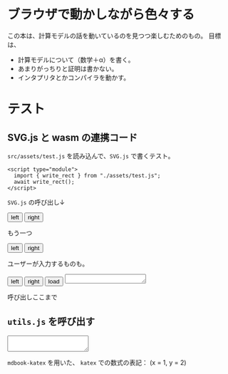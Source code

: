 # ブラウザで動かしながら色々する

この本は、計算モデルの話を動いているのを見つつ楽しむためのもの。
目標は、

- 計算モデルについて（数学＋α）を書く。
- あまりがっちりと証明は書かない。
- インタプリタとかコンパイラを動かす。

# テスト

## SVG.js と wasm の連携コード
`src/assets/test.js` を読み込んで、`SVG.js` で書くテスト。
```
<script type="module">
  import { write_rect } from "./assets/test.js";
  await write_rect();
</script>
```

<script type="module">
  import { load } from "./assets/generated/test_global_tape/test_global_tape_glue.js";
  await load();
  document.dispatchEvent(new Event("wasm-ready"));
</script>

`SVG.js` の呼び出し↓
<div id="svg_test1">
<button id="left1"> left </button>
<button id="right1"> right </button>

<script type="module">
  import { ready, tape_init } from "./assets/generated/test_global_tape/test_global_tape_glue.js";
  await ready;
  let tape_reload = tape_init("svg_test1", "left1", "right1");
  tape_reload("1,2,3 | 4 | 5,6,7");
</script>
</div>

もう一つ

<div id="svg_test2">
<button id="left2"> left </button>
<button id="right2"> right </button>

<script type="module">
  import { ready, tape_init } from "./assets/generated/test_global_tape/test_global_tape_glue.js";
  await ready;
  let tape_reload = tape_init("svg_test2", "left2", "right2");

  const res = await fetch("./assets/component/test_global_tape/tape.txt");
  const text = await res.text();
  tape_reload(text);
</script>
</div>

ユーザーが入力するものも。

<div id="svg_test3">
<button id="left3"> left </button>
<button id="right3"> right </button>
<button id="load"> load </button>
<textarea id="user_defined" rows="1"></textarea>

<script type="module">
  import { ready, tape_init } from "./assets/generated/test_global_tape/test_global_tape_glue.js";
  await ready;
  let tape_reload = tape_init("svg_test3", "left3", "right3");
  
  document.getElementById("load").addEventListener("click", () => {
      const tape_str = document.getElementById("user_defined").value.trim();
      tape_reload(tape_str);
    });
</script>
</div>

呼び出しここまで

## `utils.js` を呼び出す
<script type="module">
  import { TextAreaSource, UserControls } from "./assets/utils.js";
  let textinput = new TextAreaSource("test_code");
  let controlinput = new UserControls("test_control");
  controlinput.setOnLoad(() => {console.log("load")});
  controlinput.setOnStep(() => {console.log("step")});
  controlinput.time_interval = 1000;
</script>
<textarea id="test_code"> </textarea>
<div id="test_control"> </div>

`mdbook-katex` を用いた、 `katex` での数式の表記： \(x = 1, y = 2\)
